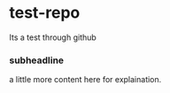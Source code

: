 # test-repo
Its a test through github

### subheadline
a little more content here for explaination.
